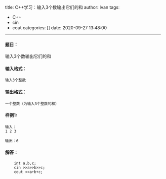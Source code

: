 title: C++学习：输入3个数输出它们的和
author: Ivan
tags:
  - C++
  - cin
  - cout
categories: []
date: 2020-09-27 13:48:00
---
#### 题目：  
输入3个数输出它们的和  
#### 输入格式：
```
输入3个整数
```
#### 输出格式：
```
一个整数（为输入3个整数的和）
```
#### 样例1:
```
输入：
1 2 3
```
```
输出：6
```
#### 解答：
```
    int a,b,c;
    cin >>a>>b>>c;
    cout <<a+b+c;
```